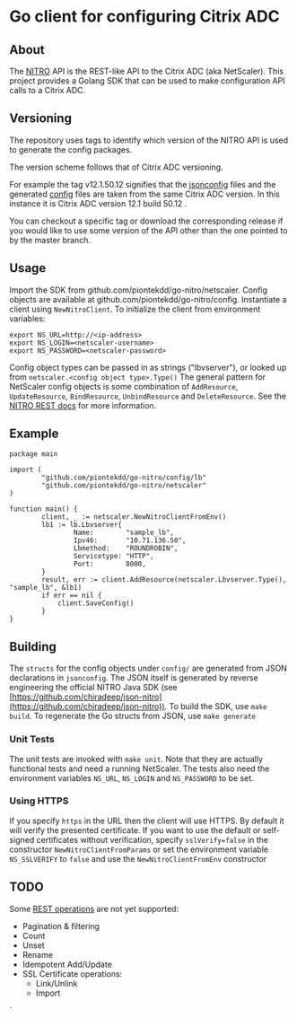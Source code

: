# Go client for configuring Citrix ADC

## About
The [NITRO](https://developer-docs.citrix.com/projects/citrix-adc-nitro-api-reference/en/12.1/) API is the REST-like API to the Citrix ADC (aka NetScaler). This project provides a Golang SDK that can be used to make configuration API calls to a Citrix ADC.

## Versioning

The repository uses tags to identify which version of the NITRO API is used to generate the config packages.

The version scheme follows that of Citrix ADC versioning.

For example the tag v12.1.50.12 signifies that the [jsonconfig](./jsonconfig) files and the generated [config](./config) files
are taken from the same Citrix ADC version. In this instance it is Citrix ADC version 12.1 build 50.12 .

You can checkout a specific tag or download the corresponding release if you would like to use some 
version of the API other than the one pointed to by the master branch.

## Usage
Import the SDK from github.com/piontekdd/go-nitro/netscaler. Config objects are available at github.com/piontekdd/go-nitro/config.
Instantiate a client using `NewNitroClient`. To initialize the client from environment variables:

```
export NS_URL=http://<ip-address>
export NS_LOGIN=<netscaler-username>
export NS_PASSWORD=<netscaler-password>
```

Config object types can be passed in as strings ("lbvserver"), or looked up from `netscaler.<config object type>.Type()`
The general pattern for NetScaler config objects is some combination of  `AddResource`, `UpdateResource`, `BindResource`, `UnbindResource` and `DeleteResource`. See the [NITRO REST docs](https://docs.citrix.com/en-us/netscaler/11-1/nitro-api/nitro-rest/nitro-rest-general.html) for more information.

## Example

```
package main

import (
        "github.com/piontekdd/go-nitro/config/lb"
        "github.com/piontekdd/go-nitro/netscaler"
)

function main() {
        client, _ := netscaler.NewNitroClientFromEnv()
        lb1 := lb.Lbvserver{
                Name:        "sample_lb",
                Ipv46:       "10.71.136.50",
                Lbmethod:    "ROUNDROBIN",
                Servicetype: "HTTP",
                Port:        8000,
        }
        result, err := client.AddResource(netscaler.Lbvserver.Type(), "sample_lb", &lb1)
        if err == nil {
            client.SaveConfig()
        }
}

```

## Building
The `structs` for the config objects under `config/` are generated from JSON declarations in `jsonconfig`. The JSON itself is generated by reverse engineering the official NITRO Java SDK (see [https://github.com/chiradeep/json-nitro](https://github.com/chiradeep/json-nitro)).  To build the SDK, use `make build`. To regenerate the Go structs from JSON, use `make generate`

### Unit Tests
The unit tests are invoked with `make unit`. Note that they are actually functional tests and need a running NetScaler. The tests also need the environment variables `NS_URL`, `NS_LOGIN` and `NS_PASSWORD` to be set.

### Using HTTPS
If you specify `https` in the URL then the client will use HTTPS. By default it will verify the presented certificate. If you want to use the default or self-signed certificates without verification, specify `sslVerify=false` in the constructor `NewNitroClientFromParams` or set the environment variable `NS_SSLVERIFY` to `false` and use the `NewNitroClientFromEnv` constructor

## TODO
Some [REST operations](https://developer-docs.citrix.com/projects/netscaler-nitro-api/en/12.0/performing-netscaler-resource-operations/) are not yet supported:

* Pagination & filtering
* Count 
* Unset
* Rename
* Idempotent Add/Update
* SSL Certificate operations:
  * Link/Unlink
  * Import 

`
